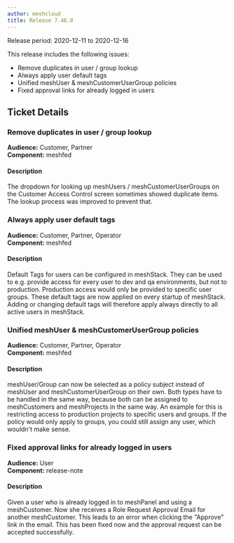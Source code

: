 ```yaml
---
author: meshcloud
title: Release 7.46.0
---
```


Release period: 2020-12-11 to 2020-12-16

This release includes the following issues:
* Remove duplicates in user / group lookup
* Always apply user default tags
* Unified meshUser & meshCustomerUserGroup policies
* Fixed approval links for already logged in users
<!--truncate-->

## Ticket Details
### Remove duplicates in user / group lookup
**Audience:** Customer, Partner<br>**Component:** meshfed


#### Description
The dropdown for looking up meshUsers / meshCustomerUserGroups
on the Customer Access Control screen sometimes showed duplicate items.
The lookup process was improved to prevent that.

### Always apply user default tags
**Audience:** Customer, Partner, Operator<br>**Component:** meshfed


#### Description
Default Tags for users can be configured in meshStack. They can be used to e.g. provide access for every user to
dev and qa environments, but not to production. Production access would only be provided to specific user groups.
These default tags are now applied on every startup of meshStack. Adding or changing default tags will therefore apply
always directly to all active users in meshStack.

### Unified meshUser & meshCustomerUserGroup policies
**Audience:** Customer, Partner, Operator<br>**Component:** meshfed


#### Description
meshUser/Group can now be selected as a policy subject instead of meshUser and meshCustomerUserGroup
on their own. Both types have to be handled in the same way, because both can be assigned to meshCustomers
and meshProjects in the same way. An example for this is restricting access to production projects to specific users and groups. If the policy would only apply to groups, you could still assign any user, which wouldn't make sense.

### Fixed approval links for already logged in users
**Audience:** User<br>**Component:** release-note


#### Description
Given a user who is already logged in to meshPanel and using a meshCustomer. Now she receives a Role Request Approval Email for another meshCustomer. This leads to an error when clicking the "Approve" link in the email. This has been fixed now and the approval request can be accepted successfully.

